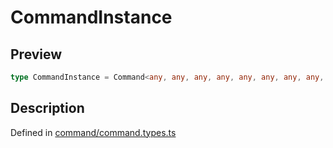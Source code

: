 
      
# CommandInstance

<div class="api-docs__section" data-reactroot="">

## Preview

</div><div class="api-docs__preview type single" data-reactroot="">

```ts
type CommandInstance = Command<any, any, any, any, any, any, any, any, any, any, any>;
```

</div><div class="api-docs__section" data-reactroot="">

## Description

</div><div class="api-docs__description" data-reactroot=""><span class="api-docs__do-not-parse">



</span></div><div class="api-docs__definition" data-reactroot="">

Defined in [command/command.types.ts](https://github.com/BetterTyped/hyper-fetch/blob/089b54eb/packages/core/src/command/command.types.ts#L268)

</div>